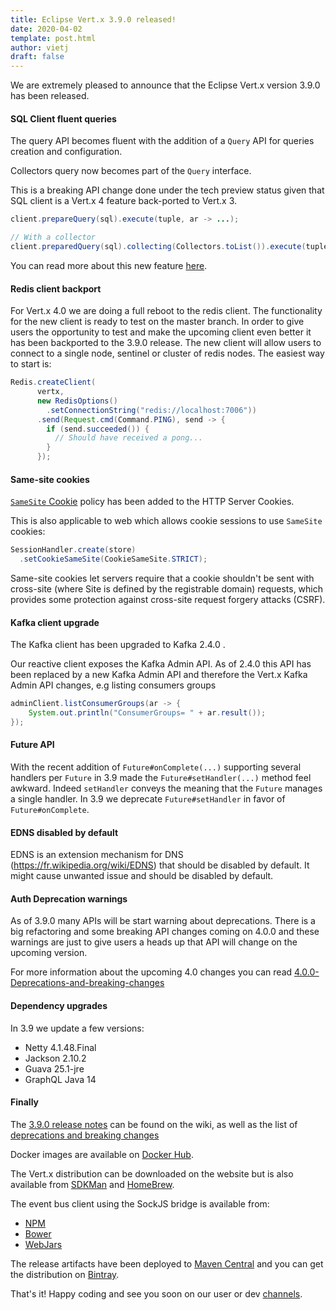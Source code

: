 ```yaml
---
title: Eclipse Vert.x 3.9.0 released!
date: 2020-04-02
template: post.html
author: vietj
draft: false
---
```


We are extremely pleased to announce that the Eclipse Vert.x version 3.9.0 has been released.

#### SQL Client fluent queries

The query API becomes fluent with the addition of a `Query` API for queries creation and configuration.

Collectors query now becomes part of the `Query` interface.

This is a breaking API change done under the tech preview status given that SQL client is a Vert.x 4 feature back-ported to Vert.x 3.

```java
client.prepareQuery(sql).execute(tuple, ar -> ...);

// With a collector
client.preparedQuery(sql).collecting(Collectors.toList()).execute(tuple, ar -> ...);
```

You can read more about this new feature [here](https://github.com/vert-x3/wiki/wiki/3.9.0-Deprecations-and-breaking-changes#fluent-query-api).

#### Redis client backport

For Vert.x 4.0 we are doing a full reboot to the redis client. The functionality for the new client is ready to test on the master branch. In order to give users the opportunity to test and make the upcoming client even better it has been backported to the 3.9.0 release. The new client will allow users to connect to a single node, sentinel or cluster of redis nodes. The easiest way to start is:

```java
Redis.createClient(
      vertx,
      new RedisOptions()
        .setConnectionString("redis://localhost:7006"))
      .send(Request.cmd(Command.PING), send -> {
        if (send.succeeded()) {
          // Should have received a pong...
        }
      });
```

#### Same-site cookies

[`SameSite` Cookie](https://tools.ietf.org/html/draft-west-first-party-cookies-07) policy has been added to the HTTP Server Cookies.

This is also applicable to web which allows cookie sessions to use `SameSite` cookies:

```java
SessionHandler.create(store)
  .setCookieSameSite(CookieSameSite.STRICT);
```

Same-site cookies let servers require that a cookie shouldn't be sent with cross-site (where Site is defined by the registrable domain) requests,
which provides some protection against cross-site request forgery attacks (CSRF).

#### Kafka client upgrade

The Kafka client has been upgraded to Kafka 2.4.0 .

Our reactive client exposes the Kafka Admin API. As of 2.4.0 this API has been replaced by a new Kafka Admin API and therefore
the Vert.x Kafka Admin API changes, e.g listing consumers groups

```java
adminClient.listConsumerGroups(ar -> {
    System.out.println("ConsumerGroups= " + ar.result());
});
```

#### Future API

With the recent addition of `Future#onComplete(...)` supporting several handlers per `Future` in 3.9 made the
`Future#setHandler(...)` method feel awkward. Indeed `setHandler` conveys the meaning that the `Future` manages
a single handler. In 3.9 we deprecate `Future#setHandler` in favor of `Future#onComplete`.

#### EDNS disabled by default

EDNS is an extension mechanism for DNS (https://fr.wikipedia.org/wiki/EDNS) that should be disabled by default. It might
cause unwanted issue and should be disabled by default.

#### Auth Deprecation warnings

As of 3.9.0 many APIs will be start warning about deprecations. There is a big refactoring and some breaking API changes coming
on 4.0.0 and these warnings are just to give users a heads up that API will change on the upcoming version.

For more information about the upcoming 4.0 changes you can read [4.0.0-Deprecations-and-breaking-changes](https://github.com/vert-x3/wiki/wiki/4.0.0-Deprecations-and-breaking-changes)

#### Dependency upgrades

In 3.9 we update a few versions:

- Netty 4.1.48.Final
- Jackson 2.10.2
- Guava 25.1-jre
- GraphQL Java 14

#### Finally

The [3.9.0 release notes](https://github.com/vert-x3/wiki/wiki/3.9.0-Release-Notes) can be found on the wiki, as well as the
list of [deprecations and breaking changes](https://github.com/vert-x3/wiki/wiki/3.9.0-Deprecations-and-breaking-changes)

Docker images are available on [Docker Hub](https://hub.docker.com/u/vertx/).

The Vert.x distribution can be downloaded on the website but is also available from [SDKMan](http://sdkman.io/index.html) and [HomeBrew](http://brew.sh/).

The event bus client using the SockJS bridge is available from:

* [NPM](https://www.npmjs.com/package/vertx3-eventbus-client)
* [Bower](https://github.com/vert-x3/vertx-bus-bower)
* [WebJars](http://www.webjars.org/)

The release artifacts have been deployed to [Maven Central](http://search.maven.org/#search%7Cga%7C1%7Cg%3A%22io.vertx%22%20AND%20v%3A%223.9.0%22) and you can get the distribution on [Bintray](https://bintray.com/vertx/downloads/distribution/3.9.0/view).

That's it! Happy coding and see you soon on our user or dev [channels](https://vertx.io/community).

